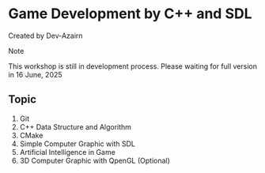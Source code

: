 # Game Development by C++ and SDL
Created by Dev-Azairn
> [!NOTE]
> This workshop is still in development process. Please waiting for full version in 16 June, 2025

## Topic
1. Git
2. C++ Data Structure and Algorithm
3. CMake
4. Simple Computer Graphic with SDL
5. Artificial Intelligence in Game
6. 3D Computer Graphic with QpenGL (Optional)
